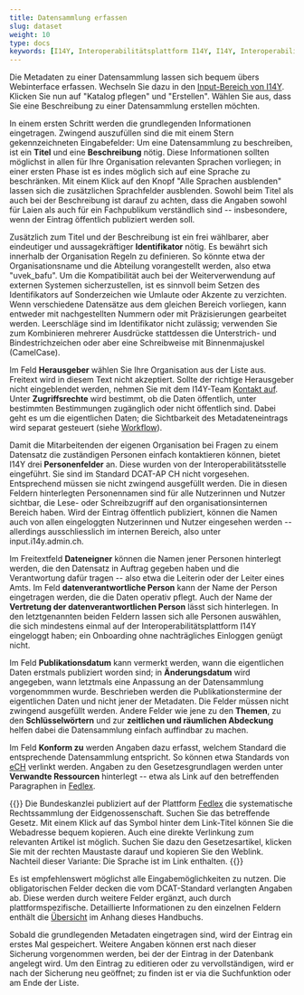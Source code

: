 ```yaml
---
title: Datensammlung erfassen
slug: dataset
weight: 10
type: docs
keywords: [I14Y, Interoperabilitätsplattform I14Y, I14Y, Interoperabilität, Datensammlung, Dataset, Erfassen, Erfassung, Inventar, Katalog]
---
```


Die Metadaten zu einer Datensammlung lassen sich bequem übers Webinterface erfassen. Wechseln Sie dazu in den [Input-Bereich von I14Y](https://input.i14y.admin.ch). Klicken Sie nun auf "Katalog pflegen" und "Erstellen". Wählen Sie aus, dass Sie eine Beschreibung zu einer Datensammlung erstellen möchten. 

In einem ersten Schritt werden die grundlegenden Informationen eingetragen. Zwingend auszufüllen sind die mit einem Stern gekennzeichneten Eingabefelder: Um eine Datensammlung zu beschreiben, ist ein __Titel__ und eine __Beschreibung__ nötig. Diese Informationen sollten möglichst in allen für Ihre Organisation relevanten Sprachen vorliegen; in einer ersten Phase ist es indes möglich sich auf eine Sprache zu beschränken. Mit einem Klick auf den Knopf "Alle Sprachen ausblenden" lassen sich die zusätzlichen Sprachfelder ausblenden. Sowohl beim Titel als auch bei der Beschreibung ist darauf zu achten, dass die Angaben sowohl für Laien als auch für ein Fachpublikum verständlich sind -- insbesondere, wenn der Eintrag öffentlich publiziert werden soll. 

Zusätzlich zum Titel und der Beschreibung ist ein frei wählbarer, aber eindeutiger und aussagekräftiger __Identifikator__ nötig. Es bewährt sich innerhalb der Organisation Regeln zu definieren. So könnte etwa der Organisationsname und die Abteilung vorangestellt werden, also etwa "uvek_bafu". Um die Kompatibilität auch bei der Weiterverwendung auf externen Systemen sicherzustellen, ist es sinnvoll beim Setzen des Identifikators auf Sonderzeichen wie Umlaute oder Akzente zu verzichten. Wenn verschiedene Datensätze aus dem gleichen Bereich vorliegen, kann entweder mit nachgestellten Nummern oder mit Präzisierungen gearbeitet werden. Leerschläge sind im Identifikator nicht zulässig; verwenden Sie zum Kombinieren mehrerer Ausdrücke stattdessen die Unterstrich- und Bindestrichzeichen oder aber eine Schreibweise mit Binnenmajuskel (CamelCase). 

Im Feld __Herausgeber__ wählen Sie Ihre Organisation aus der Liste aus. Freitext wird in diesem Text nicht akzeptiert. Sollte der richtige Herausgeber nicht eingeblendet werden, nehmen Sie mit dem I14Y-Team [Kontakt auf](mailto:i14y@bfs.admin.ch). Unter __Zugriffsrechte__ wird bestimmt, ob die Daten öffentlich, unter bestimmten Bestimmungen zugänglich oder nicht öffentlich sind. Dabei geht es um die eigentlichen Daten; die Sichtbarkeit des Metadateneintrags wird separat gesteuert (siehe [Workflow](/handbook/de/gouvernanz/arbeitsablauf)).

Damit die Mitarbeitenden der eigenen Organisation bei Fragen zu einem Datensatz die zuständigen Personen einfach kontaktieren können, bietet I14Y drei __Personenfelder__ an. Diese wurden von der Interoperabilitätsstelle eingeführt. Sie sind im Standard DCAT-AP CH nicht vorgesehen. Entsprechend müssen sie nicht zwingend ausgefüllt werden. Die in diesen Feldern hinterlegten Personennamen sind für alle Nutzerinnen und Nutzer sichtbar, die Lese- oder Schreibzugriff auf den organisationsinternen Bereich haben. Wird der Eintrag öffentlich publiziert, können die Namen auch von allen eingeloggten Nutzerinnen und Nutzer eingesehen werden -- allerdings ausschliesslich im internen Bereich, also unter input.i14y.admin.ch.  

Im Freitextfeld __Dateneigner__ können die Namen jener Personen hinterlegt werden, die den Datensatz in Auftrag gegeben haben und die Verantwortung dafür tragen -- also etwa die Leiterin oder der Leiter eines Amts. Im Feld __datenverantwortliche Person__ kann der Name der Person eingetragen werden, die die Daten operativ pflegt. Auch der Name der __Vertretung der datenverantwortlichen Person__ lässt sich hinterlegen. In den letztgenannten beiden Feldern lassen sich alle Personen auswählen, die sich mindestens einmal auf der Interoperabilitätsplattform I14Y eingeloggt haben; ein Onboarding ohne nachträgliches Einloggen genügt nicht. 

Im Feld __Publikationsdatum__ kann vermerkt werden, wann die eigentlichen Daten erstmals publiziert worden sind; in __Änderungsdatum__ wird angegeben, wann letztmals eine Anpassung an der Datensammlung vorgenommmen wurde. Beschrieben werden die Publikationstermine der eigentlichen Daten und nicht jener der Metadaten. Die Felder müssen nicht zwingend ausgefüllt werden. Andere Felder wie jene zu den __Themen__, zu den __Schlüsselwörtern__ und zur __zeitlichen und räumlichen Abdeckung__ helfen dabei die Datensammlung einfach auffindbar zu machen. 

Im Feld __Konform zu__ werden Angaben dazu erfasst, welchem Standard die entsprechende Datensammlung entspricht. So können etwa Standards von [eCH](https://ech.swiss) verlinkt werden. Angaben zu den Gesetzesgrundlagen werden unter __Verwandte Ressourcen__ hinterlegt -- etwa als Link auf den betreffenden Paragraphen in [Fedlex](https://www.fedlex.admin.ch/). 

{{<alert title="So verlinken Sie direkt zu einem Paragraphen auf Fedlex" color="success">}}
Die Bundeskanzlei publiziert auf der Plattform [Fedlex](https://www.fedlex.admin.ch) die systematische Rechtssammlung der Eidgenossenschaft. Suchen Sie das betreffende Gesetz. Mit einem Klick auf das Symbol hinter dem Link-Titel können Sie die Webadresse bequem kopieren. Auch eine direkte Verlinkung zum relevanten Artikel ist möglich. Suchen Sie dazu den Gesetzesartikel, klicken Sie mit der rechten Maustaste darauf und kopieren Sie den Weblink. Nachteil dieser Variante: Die Sprache ist im Link enthalten. 
{{</alert>}}

Es ist empfehlenswert möglichst alle Eingabemöglichkeiten zu nutzen. Die obligatorischen Felder decken die vom DCAT-Standard verlangten Angaben ab. Diese werden durch weitere Felder ergänzt, auch durch plattformspezifische. Detaillierte Informationen zu den einzelnen Feldern enthält die [Übersicht](/handbook/de/anhang/eingabefelder) im Anhang dieses Handbuchs.

Sobald die grundlegenden Metadaten eingetragen sind, wird der Eintrag ein erstes Mal gespeichert. Weitere Angaben können erst nach dieser Sicherung vorgenommen werden, bei der der Eintrag in der Datenbank angelegt wird. Um den Eintrag zu editieren oder zu vervollständigen, wird er nach der Sicherung neu geöffnet; zu finden ist er via die Suchfunktion oder am Ende der Liste. 
